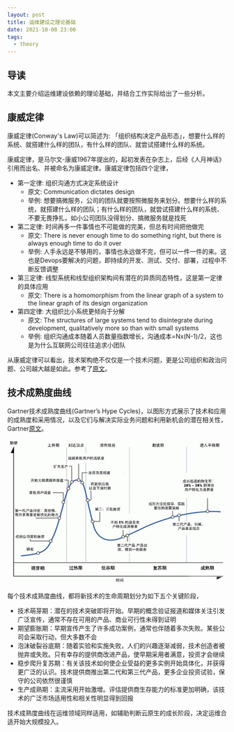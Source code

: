```yaml
---
layout: post
title: 运维建设之理论基础
date: 2021-10-08 23:00
tags:
  - theory
---
```


## 导读
本文主要介绍运维建设依赖的理论基础，并结合工作实际给出了一些分析。

## 康威定律
康威定律(Conway's Law)可以简述为: 「组织结构决定产品形态」，想要什么样的系统、就搭建什么样的团队，有什么样的团队、就尝试搭建什么样的系统。

康威定律，是马尔文-康威1967年提出的，起初发表在杂志上，后经《人月神话》引用而出名、并被命名为康威定律。康威定律包括四个定律，

- 第一定律: 组织沟通方式决定系统设计
    - 原文: Communication dictates design
    - 举例: 想要搞微服务，公司的团队就要按照微服务来划分。想要什么样的系统，就搭建什么样的团队；有什么样的团队，就尝试搭建什么样的系统、不要无畏挣扎，如小公司团队没得划分、搞微服务就是找死
- 第二定律: 时间再多一件事情也不可能做的完美，但总有时间把他做完
    - 原文: There is never enough time to do something right, but there is always enough time to do it over
    - 举例: 人手永远是不够用的，事情也永远做不完，但可以一件一件的来。这也是Devops要解决的问题，即持续的开发、测试、交付、部署，过程中不断反馈调整
- 第三定律: 线型系统和线型组织架构间有潜在的异质同态特性，这是第一定律的具体应用
    - 原文: There is a homomorphism from the linear graph of a system to the linear graph of its design organization
- 第四定律: 大组织比小系统更倾向于分解
    - 原文: The structures of large systems tend to disintegrate during development, qualitatively more so than with small systems
    - 举例: 组织沟通成本随着人员数量指数增长，沟通成本=Nx(N-1)/2，这也是为什么互联网公司往往追求小团队

从康威定律可以看出，技术架构绝不仅仅是一个技术问题，更是公司组织和政治问题、公司越大越是如此。参考了[原文](http://www.360doc.com/content/20/0706/07/68627098_922518179.shtml)。


## 技术成熟度曲线
Gartner技术成熟度曲线(Gartner’s Hype Cycles)，以图形方式展示了技术和应用的成熟度和采用情况，以及它们与解决实际业务问题和利用新机会的潜在相关性，Gartner[原文](https://www.gartner.com/en/documents/3887767)。

![multicloud-architecture](https://raw.githubusercontent.com/niean/niean.github.io/master/images/20211008/gartners-hype-cycles.JPG)

每个技术成熟度曲线，都将新技术的生命周期划分为如下五个关键阶段，

- 技术萌芽期：潜在的技术突破即将开始。早期的概念验证报道和媒体关注引发广泛宣传，通常不存在可用的产品、商业可行性未得到证明
- 期望膨胀期：早期宣传产生了许多成功案例，通常也伴随着多次失败。某些公司会采取行动，但大多数不会
- 泡沫破裂谷底期：随着实验和实施失败，人们的兴趣逐渐减弱，技术创造者被抛弃或失败。只有幸存的提供商改进产品，使早期采用者满意，投资才会继续
- 稳步爬升复苏期：有关该技术如何使企业受益的更多实例开始具体化，并获得更广泛的认识。技术提供商推出第二代和第三代产品，更多企业投资试验，保守的公司依然很谨慎
- 生产成熟期：主流采用开始激增。评估提供商生存能力的标准更加明确，该技术的广泛市场适用性和相关性明显得到回报

技术成熟度曲线在运维领域同样适用，如辅助判断云原生的成长阶段，决定运维合适开始大规模投入。

